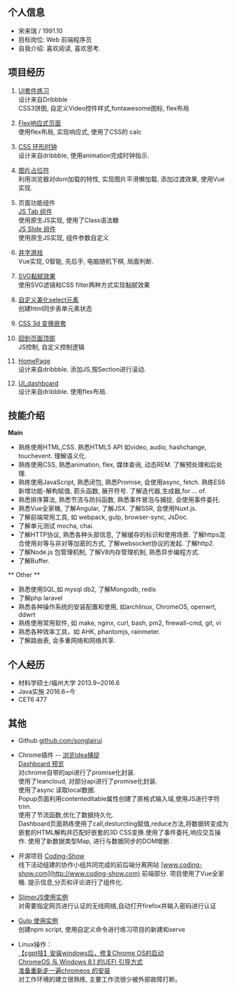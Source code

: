## 个人信息  
- 宋来瑞 / 1991.10 
- 目标岗位: Web 前端程序员
- 自我介绍: 喜欢阅读, 喜欢思考. 

## 项目经历

1. [UI套件练习](https://songlairui.github.io/Combo-the-road/1_practise_ui)  
设计来自Dribbble  
CSS3饼图, 自定义Video控件样式,fontawesome图标, flex布局  

2. [Flex响应式页面](https://songlairui.github.io/Practices-Demos/Exercises/style/responsive/index.html)  
使用flex布局, 实现响应式, 使用了CSS的 calc  

3. [CSS 环形时钟](https://songlairui.github.io/Combo-the-road/5_clock_ani)  
设计来自dribbble, 使用animation完成时钟指示.   

4. [图片占位符](https://songlairui.github.io/Combo-the-road/6_img_placeholder)  
利用浏览器对dom加载的特性, 实现图片平滑懒加载. 
添加过渡效果, 使用Vue实现. 

5. 页面功能组件  
[JS Tab 组件](https://songlairui.github.io/Combo-the-road/16_js_component/)  
使用原生JS实现, 使用了Class语法糖  
[JS Slide 组件](https://songlairui.github.io/Combo-the-road/16_js_component/slide.html)  
使用原生JS实现, 组件参数自定义  

6. [井字游戏](https://github.com/songlairui/Practices-Demos/blob/master/t2vue/src/components/play/game1.vue)  
Vue实现,  0智能, 先后手, 电脑随机下棋, 局面判断.   

7. [SVG黏腻效果](https://songlairui.github.io/Combo-the-road/3_svg_ani/)  
使用SVG滤镜和CSS filter两种方式实现黏腻效果  

8. [自定义美化select元素](https://songlairui.github.io/Combo-the-road/8_custome_select)  
创建html同步表单元素状态

9. [CSS 3d 变换嵌套](https://songlairui.github.io/Combo-the-road/12_css3d/index.html)  

10. [回到页面顶部](https://songlairui.github.io/Combo-the-road/7_scroll2top/)  
JS控制, 自定义控制逻辑  

11. [HomePage](https://songlairui.github.io/Combo-the-road/17_home_page/dribbble1.html)  
设计来自dribbble. 添加JS,按Section进行滚动.   

12. [UI_dashboard](https://songlairui.github.io/Combo-the-road/19_ui_dashboard/)  
设计来自dribbble. 使用flex布局. 

## 技能介绍   

**Main**
- 熟练使用HTML,CSS. 熟悉HTML5 API 如video, audio, hashchange, touchevent. 理解语义化. 
- 熟练使用CSS, 熟悉animation, flex, 媒体查询, 动态REM. 了解预处理和后处理. 
- 熟练使用JavaScript, 熟悉闭包, 熟悉Promise, 会使用async, fetch. 熟练ES6新增功能-解构赋值, 箭头函数, 展开符号. 了解迭代器,生成器,for ... of.
- 熟悉排序算法, 熟悉节流与防抖函数, 熟悉事件冒泡与捕捉, 会使用事件委托.
- 熟悉Vue全家桶, 了解Angular, 了解JSX. 了解SSR, 会使用Nuxt.js.
- 了解前端常用工具, 如 webpack, gulp, browser-sync, JsDoc.
- 了解单元测试 mocha, chai.
- 了解HTTP协议, 熟悉各种头部信息, 了解缓存的标识和使用场景. 了解https混合使用对等与非对等加密的方式, 了解websocket协议的发起. 了解http2. 
- 了解Node.js 包管理机制, 了解V8内存管理机制, 熟悉异步编程方式. 
- 了解Buffer. 

** Other **
- 熟悉使用SQL,如 mysql db2, 了解Mongodb, redis
- 了解php laravel
- 熟悉各种操作系统的安装配置和使用, 如archlinux, ChromeOS, openwrt, ddwrt  
- 熟练使用常用软件, 如  make, nginx, curl, bash, pm2, firewall-cmd, git, vi
- 熟悉各种效率工具，如 AHK, phantomjs, rainmeter.
- 了解路由表, 会多重网络和网络共享. 

## 个人经历  

- 材料学硕士/福州大学 2013.9~2016.6
- Java实施  2016.6~今
- CET6 477

## 其他  

 - Github [github.com/songlairui](https://github.com/songlairui)

 - Chrome插件 -- [浏览Idea捕捉](https://github.com/songlairui/CaptureBehavior)  
 [Dashboard 预览](https://songlairui.github.io/CaptureBehavior/src/dashboard.html)  
 对chrome自带的api进行了promise化封装.   
 使用了leancloud, 对部分api进行了promise化封装.   
 使用了async 读取local数据.   
 Popup页面利用contenteditable属性创建了原格式输入域,使用JS进行字符trim.  
 使用了节流函数,优化了数据持久化.  
 Dashboard页面熟练使用了call,desturcting赋值,reduce方法,将数据转变成为嵌套的HTML解构并匹配好嵌套的3D CSS变换.使用了事件委托,响应交互操作. 
 使用了新数据类型Map, 进行与数据同步的DOM增删 .   

 - 开源项目 [Coding-Show](https://github.com/HackerValley/Coding-Show-vue)  
 线下活动组建的协作小组共同完成的前后端分离网站 [www.coding-show.com](http://www.coding-show.com) 前端部分. 项目使用了Vue全家桶. 提示信息,分页和评论进行了组件化. 

 - [SlimerJS使用实例](https://songlairui.github.io/Combo-the-road/14_auth_js/)  
 对需要指定网页进行认证的无线网络,自动打开firefox并输入密码进行认证  

 - [Gulp 使用实例](https://github.com/songlairui/Combo-the-road)  
 创建npm script, 使用自定义命令进行练习项目的新建和serve

 - Linux操作：  
[【cgpt技】安装windows后，修复Chrome OS的启动](http://tieba.baidu.com/p/3633924546?pid=65549761855&cid=0#65549761855)  
[ChromeOS 与 Windows 8.1 的UEFI 引导方式](http://tieba.baidu.com/p/3857206874?pid=70582146746&cid=0#70582146746)  
[准备重新走一遍chromeos 的安装](http://tieba.baidu.com/p/3848206643?pid=70373436712&cid=0#70373436712)  
对工作环境的建立很熟练, 主要工作流很少被外部故障打断。